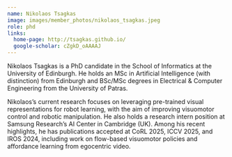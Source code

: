 ```yaml
---
name: Nikolaos Tsagkas
image: images/member_photos/nikolaos_tsagkas.jpeg
role: phd
links:
  home-page: http://tsagkas.github.io/
  google-scholar: cZgkD_oAAAAJ
---
```


Nikolaos Tsagkas is a PhD candidate in the School of Informatics at the University of Edinburgh. He holds an MSc in Artificial Intelligence (with distinction) from Edinburgh and BSc/MSc degrees in Electrical & Computer Engineering from the University of Patras.

Nikolaos’s current research focuses on leveraging pre-trained visual representations for robot learning, with the aim of improving visuomotor control and robotic manipulation. He also holds a research intern position at Samsung Research’s AI Center in Cambridge (UK). Among his recent highlights, he has publications accepted at CoRL 2025, ICCV 2025, and IROS 2024, including work on flow-based visuomotor policies and affordance learning from egocentric video.